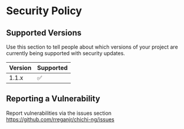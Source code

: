 # Security Policy

## Supported Versions

Use this section to tell people about which versions of your project are
currently being supported with security updates.

| Version | Supported          |
| ------- | ------------------ |
| 1.1.x   | :white_check_mark: |

## Reporting a Vulnerability

Report vulnerabilities via the issues section https://github.com/rreganjr/chichi-ng/issues

